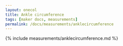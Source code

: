 ```yaml
---
layout: onecol
title: Ankle circumference
tags: [maker docs, measurements]
permalink: /docs/measurements/anklecircumference
---
```

{% include measurements/anklecircumference.md %}

